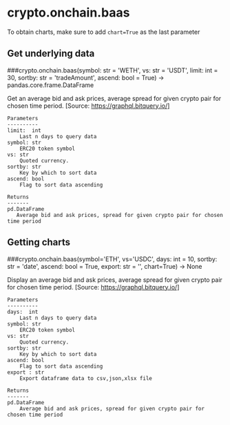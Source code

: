 # crypto.onchain.baas

To obtain charts, make sure to add `chart=True` as the last parameter

## Get underlying data 
###crypto.onchain.baas(symbol: str = 'WETH', vs: str = 'USDT', limit: int = 30, sortby: str = 'tradeAmount', ascend: bool = True) -> pandas.core.frame.DataFrame

Get an average bid and ask prices, average spread for given crypto pair for chosen time period.
       [Source: https://graphql.bitquery.io/]

    Parameters
    ----------
    limit:  int
        Last n days to query data
    symbol: str
        ERC20 token symbol
    vs: str
        Quoted currency.
    sortby: str
        Key by which to sort data
    ascend: bool
        Flag to sort data ascending

    Returns
    -------
    pd.DataFrame
       Average bid and ask prices, spread for given crypto pair for chosen time period

## Getting charts 
###crypto.onchain.baas(symbol='ETH', vs='USDC', days: int = 10, sortby: str = 'date', ascend: bool = True, export: str = '', chart=True) -> None

Display an average bid and ask prices, average spread for given crypto pair for chosen
    time period. [Source: https://graphql.bitquery.io/]

    Parameters
    ----------
    days:  int
        Last n days to query data
    symbol: str
        ERC20 token symbol
    vs: str
        Quoted currency.
    sortby: str
        Key by which to sort data
    ascend: bool
        Flag to sort data ascending
    export : str
        Export dataframe data to csv,json,xlsx file

    Returns
    -------
    pd.DataFrame
        Average bid and ask prices, spread for given crypto pair for chosen time period
